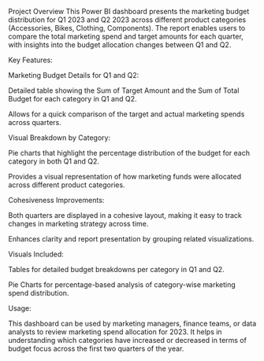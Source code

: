 Project Overview
This Power BI dashboard presents the marketing budget distribution for Q1 2023 and Q2 2023 across different product categories (Accessories, Bikes, Clothing, Components). The report enables users to compare the total marketing spend and target amounts for each quarter, with insights into the budget allocation changes between Q1 and Q2.

Key Features:

Marketing Budget Details for Q1 and Q2:

Detailed table showing the Sum of Target Amount and the Sum of Total Budget for each category in Q1 and Q2.

Allows for a quick comparison of the target and actual marketing spends across quarters.

Visual Breakdown by Category:

Pie charts that highlight the percentage distribution of the budget for each category in both Q1 and Q2.

Provides a visual representation of how marketing funds were allocated across different product categories.

Cohesiveness Improvements:

Both quarters are displayed in a cohesive layout, making it easy to track changes in marketing strategy across time.

Enhances clarity and report presentation by grouping related visualizations.

Visuals Included:

Tables for detailed budget breakdowns per category in Q1 and Q2.

Pie Charts for percentage-based analysis of category-wise marketing spend distribution.

Usage:

This dashboard can be used by marketing managers, finance teams, or data analysts to review marketing spend allocation for 2023. It helps in understanding which categories have increased or decreased in terms of budget focus across the first two quarters of the year.
